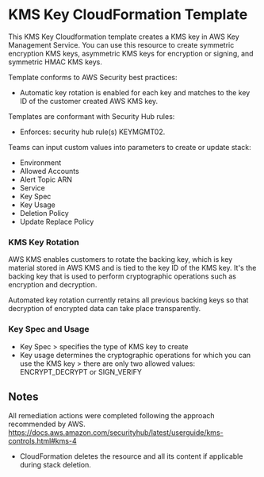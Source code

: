 # KMS Key CloudFormation Template

This KMS Key Cloudformation template creates a KMS key in AWS Key Management Service. You can use this resource to create symmetric encryption KMS keys, asymmetric KMS keys for encryption or signing, and symmetric HMAC KMS keys.

Template conforms to AWS Security best practices:
  - Automatic key rotation is enabled for each key and matches to the key ID of the customer created AWS KMS key. 

Templates are conformant with Security Hub rules:
  - Enforces: security hub rule(s) KEYMGMT02.

Teams can input custom values into parameters to create or update stack:
  - Environment
  - Allowed Accounts
  - Alert Topic ARN
  - Service
  - Key Spec
  - Key Usage
  - Deletion Policy
  - Update Replace Policy

### KMS Key Rotation

AWS KMS enables customers to rotate the backing key, which is key material stored in AWS KMS and is tied to the key ID of the KMS key. It's the backing key that is used to perform cryptographic operations such as encryption and decryption. 

Automated key rotation currently retains all previous backing keys so that decryption of encrypted data can take place transparently.

### Key Spec and Usage

- Key Spec > specifies the type of KMS key to create
- Key usage determines the cryptographic operations for which you can use the KMS key > there are only two allowed values: ENCRYPT_DECRYPT or SIGN_VERIFY

## Notes

All remediation actions were completed following the approach recommended by AWS. https://docs.aws.amazon.com/securityhub/latest/userguide/kms-controls.html#kms-4

- CloudFormation deletes the resource and all its content if applicable during stack deletion.
